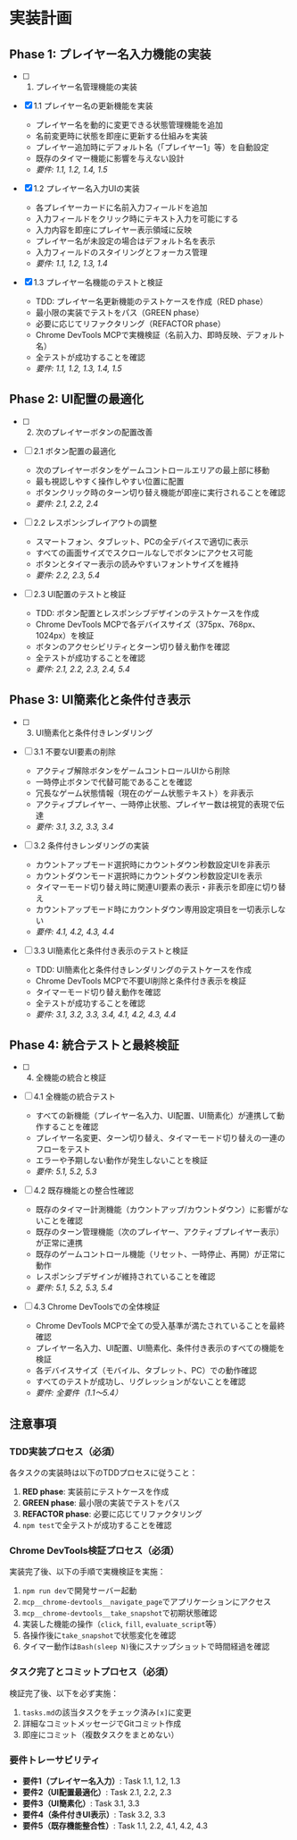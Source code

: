 # 実装計画

## Phase 1: プレイヤー名入力機能の実装

- [ ] 1. プレイヤー名管理機能の実装
- [x] 1.1 プレイヤー名の更新機能を実装
  - プレイヤー名を動的に変更できる状態管理機能を追加
  - 名前変更時に状態を即座に更新する仕組みを実装
  - プレイヤー追加時にデフォルト名（「プレイヤー1」等）を自動設定
  - 既存のタイマー機能に影響を与えない設計
  - _要件: 1.1, 1.2, 1.4, 1.5_

- [x] 1.2 プレイヤー名入力UIの実装
  - 各プレイヤーカードに名前入力フィールドを追加
  - 入力フィールドをクリック時にテキスト入力を可能にする
  - 入力内容を即座にプレイヤー表示領域に反映
  - プレイヤー名が未設定の場合はデフォルト名を表示
  - 入力フィールドのスタイリングとフォーカス管理
  - _要件: 1.1, 1.2, 1.3, 1.4_

- [x] 1.3 プレイヤー名機能のテストと検証
  - TDD: プレイヤー名更新機能のテストケースを作成（RED phase）
  - 最小限の実装でテストをパス（GREEN phase）
  - 必要に応じてリファクタリング（REFACTOR phase）
  - Chrome DevTools MCPで実機検証（名前入力、即時反映、デフォルト名）
  - 全テストが成功することを確認
  - _要件: 1.1, 1.2, 1.3, 1.4, 1.5_

## Phase 2: UI配置の最適化

- [ ] 2. 次のプレイヤーボタンの配置改善
- [ ] 2.1 ボタン配置の最適化
  - 次のプレイヤーボタンをゲームコントロールエリアの最上部に移動
  - 最も視認しやすく操作しやすい位置に配置
  - ボタンクリック時のターン切り替え機能が即座に実行されることを確認
  - _要件: 2.1, 2.2, 2.4_

- [ ] 2.2 レスポンシブレイアウトの調整
  - スマートフォン、タブレット、PCの全デバイスで適切に表示
  - すべての画面サイズでスクロールなしでボタンにアクセス可能
  - ボタンとタイマー表示の読みやすいフォントサイズを維持
  - _要件: 2.2, 2.3, 5.4_

- [ ] 2.3 UI配置のテストと検証
  - TDD: ボタン配置とレスポンシブデザインのテストケースを作成
  - Chrome DevTools MCPで各デバイスサイズ（375px、768px、1024px）を検証
  - ボタンのアクセシビリティとターン切り替え動作を確認
  - 全テストが成功することを確認
  - _要件: 2.1, 2.2, 2.3, 2.4, 5.4_

## Phase 3: UI簡素化と条件付き表示

- [ ] 3. UI簡素化と条件付きレンダリング
- [ ] 3.1 不要なUI要素の削除
  - アクティブ解除ボタンをゲームコントロールUIから削除
  - 一時停止ボタンで代替可能であることを確認
  - 冗長なゲーム状態情報（現在のゲーム状態テキスト）を非表示
  - アクティブプレイヤー、一時停止状態、プレイヤー数は視覚的表現で伝達
  - _要件: 3.1, 3.2, 3.3, 3.4_

- [ ] 3.2 条件付きレンダリングの実装
  - カウントアップモード選択時にカウントダウン秒数設定UIを非表示
  - カウントダウンモード選択時にカウントダウン秒数設定UIを表示
  - タイマーモード切り替え時に関連UI要素の表示・非表示を即座に切り替え
  - カウントアップモード時にカウントダウン専用設定項目を一切表示しない
  - _要件: 4.1, 4.2, 4.3, 4.4_

- [ ] 3.3 UI簡素化と条件付き表示のテストと検証
  - TDD: UI簡素化と条件付きレンダリングのテストケースを作成
  - Chrome DevTools MCPで不要UI削除と条件付き表示を検証
  - タイマーモード切り替え動作を確認
  - 全テストが成功することを確認
  - _要件: 3.1, 3.2, 3.3, 3.4, 4.1, 4.2, 4.3, 4.4_

## Phase 4: 統合テストと最終検証

- [ ] 4. 全機能の統合と検証
- [ ] 4.1 全機能の統合テスト
  - すべての新機能（プレイヤー名入力、UI配置、UI簡素化）が連携して動作することを確認
  - プレイヤー名変更、ターン切り替え、タイマーモード切り替えの一連のフローをテスト
  - エラーや予期しない動作が発生しないことを検証
  - _要件: 5.1, 5.2, 5.3_

- [ ] 4.2 既存機能との整合性確認
  - 既存のタイマー計測機能（カウントアップ/カウントダウン）に影響がないことを確認
  - 既存のターン管理機能（次のプレイヤー、アクティブプレイヤー表示）が正常に連携
  - 既存のゲームコントロール機能（リセット、一時停止、再開）が正常に動作
  - レスポンシブデザインが維持されていることを確認
  - _要件: 5.1, 5.2, 5.3, 5.4_

- [ ] 4.3 Chrome DevToolsでの全体検証
  - Chrome DevTools MCPで全ての受入基準が満たされていることを最終確認
  - プレイヤー名入力、UI配置、UI簡素化、条件付き表示のすべての機能を検証
  - 各デバイスサイズ（モバイル、タブレット、PC）での動作確認
  - すべてのテストが成功し、リグレッションがないことを確認
  - _要件: 全要件（1.1〜5.4）_

## 注意事項

### TDD実装プロセス（必須）
各タスクの実装時は以下のTDDプロセスに従うこと：
1. **RED phase**: 実装前にテストケースを作成
2. **GREEN phase**: 最小限の実装でテストをパス
3. **REFACTOR phase**: 必要に応じてリファクタリング
4. `npm test`で全テストが成功することを確認

### Chrome DevTools検証プロセス（必須）
実装完了後、以下の手順で実機検証を実施：
1. `npm run dev`で開発サーバー起動
2. `mcp__chrome-devtools__navigate_page`でアプリケーションにアクセス
3. `mcp__chrome-devtools__take_snapshot`で初期状態確認
4. 実装した機能の操作（`click`, `fill`, `evaluate_script`等）
5. 各操作後に`take_snapshot`で状態変化を確認
6. タイマー動作は`Bash(sleep N)`後にスナップショットで時間経過を確認

### タスク完了とコミットプロセス（必須）
検証完了後、以下を必ず実施：
1. `tasks.md`の該当タスクをチェック済み`[x]`に変更
2. 詳細なコミットメッセージでGitコミット作成
3. 即座にコミット（複数タスクをまとめない）

### 要件トレーサビリティ
- **要件1（プレイヤー名入力）**: Task 1.1, 1.2, 1.3
- **要件2（UI配置最適化）**: Task 2.1, 2.2, 2.3
- **要件3（UI簡素化）**: Task 3.1, 3.3
- **要件4（条件付きUI表示）**: Task 3.2, 3.3
- **要件5（既存機能整合性）**: Task 1.1, 2.2, 4.1, 4.2, 4.3
